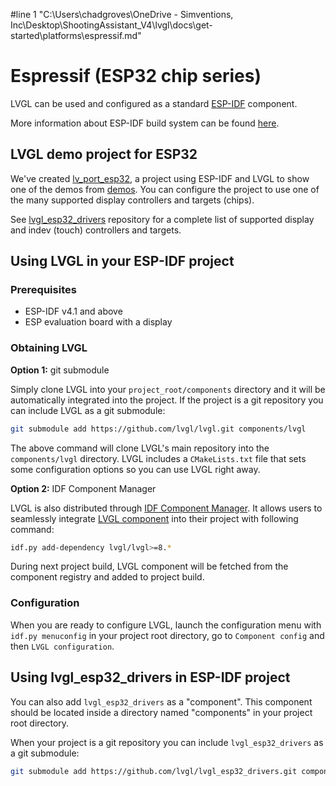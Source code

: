 #line 1 "C:\\Users\\chadgroves\\OneDrive - Simventions, Inc\\Desktop\\ShootingAssistant_V4\\lvgl\\docs\\get-started\\platforms\\espressif.md"

# Espressif (ESP32 chip series)
LVGL can be used and configured as a standard [ESP-IDF](https://github.com/espressif/esp-idf) component.

More information about ESP-IDF build system can be found [here](https://docs.espressif.com/projects/esp-idf/en/latest/esp32/api-guides/build-system.html).

## LVGL demo project for ESP32

We've created [lv_port_esp32](https://github.com/lvgl/lv_port_esp32), a project using ESP-IDF and LVGL to show one of the demos from [demos](https://github.com/lvgl/lvgl/demos).
You can configure the project to use one of the many supported display controllers and targets (chips).

See [lvgl_esp32_drivers](https://github.com/lvgl/lvgl_esp32_drivers) repository for a complete list
of supported display and indev (touch) controllers and targets.

## Using LVGL in your ESP-IDF project

### Prerequisites

 * ESP-IDF v4.1 and above
 * ESP evaluation board with a display

### Obtaining LVGL

__Option 1:__ git submodule

Simply clone LVGL into your `project_root/components` directory and it will be automatically integrated into the project.
If the project is a git repository you can include LVGL as a git submodule:

```sh
git submodule add https://github.com/lvgl/lvgl.git components/lvgl
```

The above command will clone LVGL's main repository into the `components/lvgl` directory. LVGL includes a `CMakeLists.txt` file that sets some configuration options so you can use LVGL right away.

__Option 2:__ IDF Component Manager

LVGL is also distributed through [IDF Component Manager](https://docs.espressif.com/projects/esp-idf/en/latest/esp32/api-guides/tools/idf-component-manager.html).
It allows users to seamlessly integrate [LVGL component](https://components.espressif.com/component/lvgl/lvgl) into their project with following command:

```sh
idf.py add-dependency lvgl/lvgl>=8.*
```

During next project build, LVGL component will be fetched from the component registry and added to project build.

### Configuration

When you are ready to configure LVGL, launch the configuration menu with `idf.py menuconfig` in your project root directory, go to `Component config` and then `LVGL configuration`.

## Using lvgl_esp32_drivers in ESP-IDF project

You can also add `lvgl_esp32_drivers` as a "component". This component should be located inside a directory named "components" in your project root directory.

When your project is a git repository you can include `lvgl_esp32_drivers` as a git submodule:

```sh
git submodule add https://github.com/lvgl/lvgl_esp32_drivers.git components/lvgl_esp32_drivers
```
